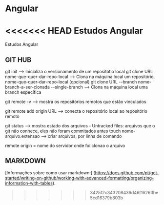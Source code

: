 # Angular
<<<<<<< HEAD
Estudos Angular
=======
Estudos Angular

## GIT HUB

git init -->  Inicializa o versionamento de um repositótio local
git clone URL nome-que-quer-dar-repo-local --> Clona na máquina local um repositório, nome-que-quer-dar-repo-local (opcional)
git clone URL --branch nome-branch-a-ser-clonada  --single-branch --> Clona na máquina local uma branch específica

git remote -v --> mostra os repositórios remotos que estão vinculados

git remote add origin URL --> conecta o repositório local ao repositório remoto

git status --> mostra estado dos arquivos
    - Untracked files: arquivos que o git não conhece, eles não foram commitados antes
touch nome-arquivo.extensao --> criar arquivos, por linha de comando

remote origin = nome do servidor onde foi clonao o arquivo

## MARKDOWN
[Informações sobre como usar markdown:] (https://docs.github.com/pt/get-started/writing-on-github/working-with-advanced-formatting/organizing-information-with-tables).

>>>>>>> 3425f2c343208439d46f16263be5cd16379b803b
